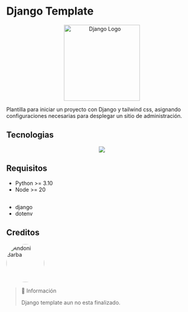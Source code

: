 # Django Template

<div align="center">
    <img src="https://static.djangoproject.com/img/logos/django-logo-negative.png" alt="Django Logo" width="200">
</div>

Plantilla para iniciar un proyecto con Django y tailwind css, asignando configuraciones necesarias para desplegar un sitio de administración.

## Tecnologias

<p align="center">
  <a href="https://skillicons.dev">
    <img src="https://skillicons.dev/icons?i=python,nodejs,django,tailwind" />
  </a>
</p>

## Requisitos

- Python >= 3.10
- Node >= 20

##

- django
- dotenv

## Creditos

<picture>
    <img src="https://github.com/andonny1up.png" alt="Andoni Barba" width="100" style="border-radius: 50%">
</picture>

> 📘 Información
>
> Django template aun no esta finalizado.

